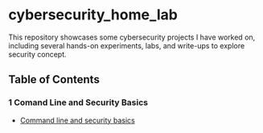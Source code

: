 # cybersecurity_home_lab

This repository showcases some cybersecurity projects I have worked on, including several hands-on experiments, labs, and write-ups to explore security concept.

## Table of Contents

### 1 Comand Line and Security Basics
- [Command line and security basics](projects/command_line_and_security_basics.md)